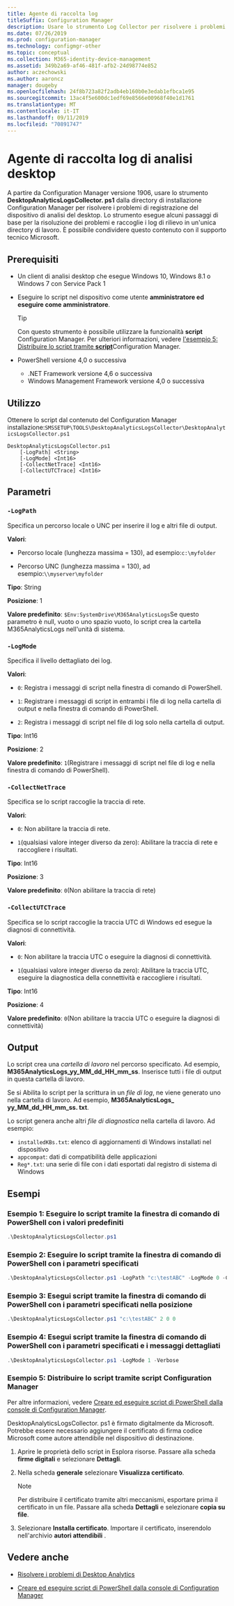 ```yaml
---
title: Agente di raccolta log
titleSuffix: Configuration Manager
description: Usare lo strumento Log Collector per risolvere i problemi di analisi del desktop
ms.date: 07/26/2019
ms.prod: configuration-manager
ms.technology: configmgr-other
ms.topic: conceptual
ms.collection: M365-identity-device-management
ms.assetid: 349b2a69-af46-481f-afb2-24d98774e852
author: aczechowski
ms.author: aaroncz
manager: dougeby
ms.openlocfilehash: 24f8b723a82f2adb4eb160b0e3edab1efbca1e95
ms.sourcegitcommit: 13ac4f5e600dc1edf69e8566e00968f40e1d1761
ms.translationtype: MT
ms.contentlocale: it-IT
ms.lasthandoff: 09/11/2019
ms.locfileid: "70891747"
---
```

# <a name="desktop-analytics-log-collector"></a>Agente di raccolta log di analisi desktop

A partire da Configuration Manager versione 1906, usare lo strumento **DesktopAnalyticsLogsCollector. ps1** dalla directory di installazione Configuration Manager per risolvere i problemi di registrazione del dispositivo di analisi del desktop. Lo strumento esegue alcuni passaggi di base per la risoluzione dei problemi e raccoglie i log di rilievo in un'unica directory di lavoro. È possibile condividere questo contenuto con il supporto tecnico Microsoft.


## <a name="prerequisites"></a>Prerequisiti

- Un client di analisi desktop che esegue Windows 10, Windows 8.1 o Windows 7 con Service Pack 1

- Eseguire lo script nel dispositivo come utente **amministratore ed eseguire come amministratore**.

    > [!Tip]
    > Con questo strumento è possibile utilizzare la funzionalità **script** Configuration Manager. Per ulteriori informazioni, vedere [l'esempio 5: Distribuire lo script tramite **script**](#bkmk_ex5)Configuration Manager.

- PowerShell versione 4,0 o successiva
    - .NET Framework versione 4,6 o successiva
    - Windows Management Framework versione 4,0 o successiva

## <a name="usage"></a>Utilizzo

Ottenere lo script dal contenuto del Configuration Manager installazione:`SMSSETUP\TOOLS\DesktopAnalyticsLogsCollector\DesktopAnalyticsLogsCollector.ps1`

``` Syntax
DesktopAnalyticsLogsCollector.ps1
    [-LogPath] <String>
    [-LogMode] <Int16>
    [-CollectNetTrace] <Int16>
    [-CollectUTCTrace] <Int16>
```

## <a name="parameters"></a>Parametri

### `-LogPath`

Specifica un percorso locale o UNC per inserire il log e altri file di output.

**Valori**:

- Percorso locale (lunghezza massima = 130), ad esempio:`c:\myfolder`

- Percorso UNC (lunghezza massima = 130), ad esempio:`\\myserver\myfolder`

**Tipo**: String

**Posizione**: 1

**Valore predefinito**: `$Env:SystemDrive\M365AnalyticsLogs`Se questo parametro è null, vuoto o uno spazio vuoto, lo script crea la cartella M365AnalyticsLogs nell'unità di sistema.

### `-LogMode`

Specifica il livello dettagliato dei log.

**Valori**:

- `0`: Registra i messaggi di script nella finestra di comando di PowerShell.

- `1`: Registrare i messaggi di script in entrambi i file di log nella cartella di output e nella finestra di comando di PowerShell.

- `2`: Registra i messaggi di script nel file di log solo nella cartella di output.

**Tipo**: Int16

**Posizione**: 2

**Valore predefinito**: `1`(Registrare i messaggi di script nel file di log e nella finestra di comando di PowerShell).

### `-CollectNetTrace`

Specifica se lo script raccoglie la traccia di rete.

**Valori**:

- `0`: Non abilitare la traccia di rete.

- `1`(qualsiasi valore integer diverso da zero): Abilitare la traccia di rete e raccogliere i risultati.

**Tipo**: Int16

**Posizione**: 3

**Valore predefinito**: `0`(Non abilitare la traccia di rete)

### `-CollectUTCTrace`

Specifica se lo script raccoglie la traccia UTC di Windows ed esegue la diagnosi di connettività.

**Valori**:

- `0`: Non abilitare la traccia UTC o eseguire la diagnosi di connettività.

- `1`(qualsiasi valore integer diverso da zero): Abilitare la traccia UTC, eseguire la diagnostica della connettività e raccogliere i risultati.

**Tipo**: Int16

**Posizione**: 4

**Valore predefinito**: `0`(Non abilitare la traccia UTC o eseguire la diagnosi di connettività)


## <a name="output"></a>Output

Lo script crea una *cartella di lavoro* nel percorso specificato. Ad esempio, **M365AnalyticsLogs_yy_MM_dd_HH_mm_ss**. Inserisce tutti i file di output in questa cartella di lavoro.

Se si Abilita lo script per la scrittura in un *file di log*, ne viene generato uno nella cartella di lavoro. Ad esempio, **M365AnalyticsLogs_ yy_MM_dd_HH_mm_ss. txt**.

Lo script genera anche altri *file di diagnostica* nella cartella di lavoro. Ad esempio:

- `installedKBs.txt`: elenco di aggiornamenti di Windows installati nel dispositivo
- `appcompat`: dati di compatibilità delle applicazioni
- `Reg*.txt`: una serie di file con i dati esportati dal registro di sistema di Windows


## <a name="examples"></a>Esempi

### <a name="bkmk_ex1"></a>Esempio 1: Eseguire lo script tramite la finestra di comando di PowerShell con i valori predefiniti

```PowerShell
.\DesktopAnalyticsLogsCollector.ps1
```

### <a name="bkmk_ex2"></a>Esempio 2: Eseguire lo script tramite la finestra di comando di PowerShell con i parametri specificati

```PowerShell
.\DesktopAnalyticsLogsCollector.ps1 -LogPath "c:\testABC" -LogMode 0 -CollectNetTrace 0 -CollectUTCTrace 0
```

### <a name="bkmk_ex3"></a>Esempio 3: Esegui script tramite la finestra di comando di PowerShell con i parametri specificati nella posizione

```PowerShell
.\DesktopAnalyticsLogsCollector.ps1 "c:\testABC" 2 0 0
```

### <a name="bkmk_ex4"></a>Esempio 4: Esegui script tramite la finestra di comando di PowerShell con i parametri specificati e i messaggi dettagliati

```PowerShell
.\DesktopAnalyticsLogsCollector.ps1 -LogMode 1 -Verbose
```

### <a name="bkmk_ex5"></a>Esempio 5: Distribuire lo script tramite **script** Configuration Manager

Per altre informazioni, vedere [Creare ed eseguire script di PowerShell dalla console di Configuration Manager](/sccm/apps/deploy-use/create-deploy-scripts).

DesktopAnalyticsLogsCollector. ps1 è firmato digitalmente da Microsoft. Potrebbe essere necessario aggiungere il certificato di firma codice Microsoft come autore attendibile nel dispositivo di destinazione.

1. Aprire le proprietà dello script in Esplora risorse. Passare alla scheda **firme digitali** e selezionare **Dettagli**.

1. Nella scheda **generale** selezionare **Visualizza certificato**.

    > [!Note]
    > Per distribuire il certificato tramite altri meccanismi, esportare prima il certificato in un file. Passare alla scheda **Dettagli** e selezionare **copia su file**.

1. Selezionare **Installa certificato**. Importare il certificato, inserendolo nell'archivio **autori attendibili** .


## <a name="see-also"></a>Vedere anche

- [Risolvere i problemi di Desktop Analytics](/sccm/desktop-analytics/troubleshooting)

- [Creare ed eseguire script di PowerShell dalla console di Configuration Manager](/sccm/apps/deploy-use/create-deploy-scripts)
